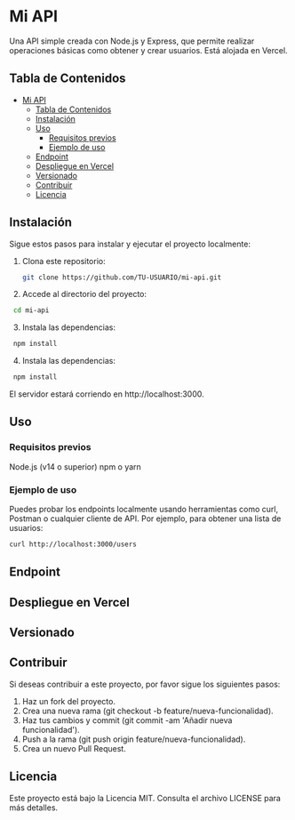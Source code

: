 # Mi API

Una API simple creada con Node.js y Express, que permite realizar operaciones básicas como obtener y crear usuarios. Está alojada en Vercel.

## Tabla de Contenidos

- [Mi API](#mi-api)
  - [Tabla de Contenidos](#tabla-de-contenidos)
  - [Instalación](#instalación)
  - [Uso](#uso)
    - [Requisitos previos](#requisitos-previos)
    - [Ejemplo de uso](#ejemplo-de-uso)
  - [Endpoint](#endpoint)
  - [Despliegue en Vercel](#despliegue-en-vercel)
  - [Versionado](#versionado)
  - [Contribuir](#contribuir)
  - [Licencia](#licencia)

## Instalación

Sigue estos pasos para instalar y ejecutar el proyecto localmente:

1. Clona este repositorio:

   ```bash
   git clone https://github.com/TU-USUARIO/mi-api.git
   ```
2. Accede al directorio del proyecto:
  ```bash
   cd mi-api
   ```
3. Instala las dependencias:
  ```bash
   npm install
   ```
 4. Instala las dependencias:
  ```bash
   npm install
   ```
El servidor estará corriendo en http://localhost:3000.

## Uso
### Requisitos previos
Node.js (v14 o superior)
npm o yarn
### Ejemplo de uso
Puedes probar los endpoints localmente usando herramientas como curl, Postman o cualquier cliente de API. Por ejemplo, para obtener una lista de usuarios:
```bash
curl http://localhost:3000/users
```
## Endpoint

## Despliegue en Vercel

## Versionado

## Contribuir

Si deseas contribuir a este proyecto, por favor sigue los siguientes pasos:

1. Haz un fork del proyecto.
2. Crea una nueva rama (git checkout -b feature/nueva-funcionalidad).
3. Haz tus cambios y commit (git commit -am 'Añadir nueva funcionalidad').
4. Push a la rama (git push origin feature/nueva-funcionalidad).
5. Crea un nuevo Pull Request.

## Licencia
Este proyecto está bajo la Licencia MIT. Consulta el archivo LICENSE para más detalles.

